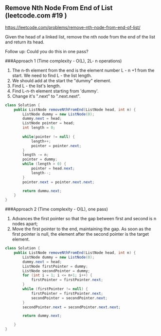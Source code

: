 ## Remove Nth Node From End of List (leetcode.com #19 )

https://leetcode.com/problems/remove-nth-node-from-end-of-list/

Given the head of a linked list, remove the nth node from the end of the list and return its head.

Follow up: Could you do this in one pass?

###Approach 1 (Time complexity - O(L), 2L- n operations)

1) The n-th element from the end is the element number L - n +1 from the start.
We need to find L - the list length. 
2) We should add at the start the "dummy" element.
3) Find L - the list's length.
4) Find L-n-th element starting from 'dummy'.
5) Change it's ".next" to ".next.next".

```java
class Solution {
    public ListNode removeNthFromEnd(ListNode head, int n) {
        ListNode dummy = new ListNode(0);
        dummy.next = head;
        ListNode pointer = head;
        int length = 0;
        
        while(pointer != null) {
            length++;
            pointer = pointer.next;
        }
        length -= n;
        pointer = dummy;
        while (length > 0) {
            pointer = head.next;
            length--;
        }
        pointer.next = pointer.next.next;

        return dummu.next;     
    }
}
```

###Approach 2 (Time complexity - O(L), one pass)

1) Advances the first pointer so that the gap between first and second is n nodes apart;
2) Move the first pointer to the end, maintaining the gap. 
As soon as the first pointer is null, the element after the second pointer is the target element. 

```java
class Solution {
    public ListNode removeNthFromEnd(ListNode head, int n) {
        ListNode dummy = new ListNode(0);
        dummy.next = head;
        ListNode firstPointer = dummy;
        ListNode secondPointer = dummy;
        for (int i = 1; i <= n+1; i++) {
            firstPointer = firstPointer.next;
        }
        while (firstPointer != null) {
            firstPointer = firstPointer.next;
            secondPointer = secondPointer.next;
        }
        secondPointer.next = secondPointer.next.next;

        return dummy.next; 

    }
}
```